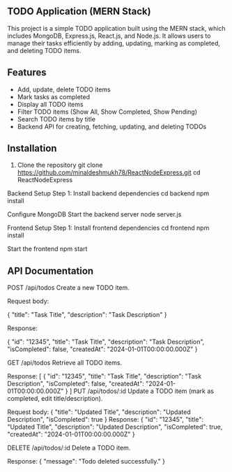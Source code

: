## TODO Application (MERN Stack)

This project is a simple TODO application built using the MERN stack, which includes MongoDB, Express.js, React.js, and Node.js. It allows users to manage their tasks efficiently by adding, updating, marking as completed, and deleting TODO items.

## Features
- Add, update, delete TODO items
- Mark tasks as completed
- Display all TODO items
- Filter TODO items (Show All, Show Completed, Show Pending)
- Search TODO items by title
- Backend API for creating, fetching, updating, and deleting TODOs

## Installation
1. Clone the repository
git clone https://github.com/minaldeshmukh78/ReactNodeExpress.git
cd ReactNodeExpress

Backend Setup
Step 1: Install backend dependencies
cd backend
npm install

Configure MongoDB
Start the backend server
node server.js

Frontend Setup
Step 1: Install frontend dependencies
cd frontend
npm install

Start the frontend
npm start


## API Documentation
POST /api/todos
Create a new TODO item.

Request body:

{
  "title": "Task Title",
  "description": "Task Description"
}

Response:

{
  "id": "12345",
  "title": "Task Title",
  "description": "Task Description",
  "isCompleted": false,
  "createdAt": "2024-01-01T00:00:00.000Z"
}

GET /api/todos
Retrieve all TODO items.

Response:
[
  {
    "id": "12345",
    "title": "Task Title",
    "description": "Task Description",
    "isCompleted": false,
    "createdAt": "2024-01-01T00:00:00.000Z"
  }
]
PUT /api/todos/:id
Update a TODO item (mark as completed, edit title/description).

Request body:
{
  "title": "Updated Title",
  "description": "Updated Description",
  "isCompleted": true
}
Response:
{
  "id": "12345",
  "title": "Updated Title",
  "description": "Updated Description",
  "isCompleted": true,
  "createdAt": "2024-01-01T00:00:00.000Z"
}

DELETE /api/todos/:id
Delete a TODO item.

Response:
{
  "message": "Todo deleted successfully."
}
